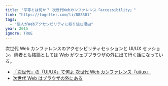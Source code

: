 ```yaml
---
title: "平等とは何か？ 次世代Webカンファレンス『accessibility』"
link: "https://togetter.com/li/888301"
tags:
  - "個人がWebアクセシビリティに取り組む理由"
year: 2015
ignore: TRUE
---
```


次世代 Web カンファレンスのアクセシビリティセッションと UI/UX セッション。両者とも結論としては Web がウェブブラウザの外に出て行く話になっている。

- [「次世代」の「UI/UX」て何よ 次世代 Web カンファレンス『ui/ux』](https://togetter.com/li/888326)
- [次世代 Web はブラウザの外にある](http://yasuhisa.com/could/article/nextwebconf-2015/)
